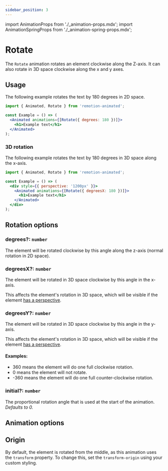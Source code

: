 ```yaml
---
sidebar_position: 3
---
```


import AnimationProps from './\_animation-props.mdx';
import AnimationSpringProps from './\_animation-spring-props.mdx';

# Rotate

The `Rotate` animation rotates an element clockwise along the Z-axis. It can also rotate in 3D space clockwise along the x and y axes.

## Usage

The following example rotates the text by 180 degrees in 2D space.

```jsx
import { Animated, Rotate } from 'remotion-animated';

const Example = () => (
  <Animated animations={[Rotate({ degrees: 180 })]}>
    <h1>Example text</h1>
  </Animated>
);
```

### 3D rotation

The following example rotates the text by 180 degrees in 3D space along the x-axis.

```jsx
import { Animated, Rotate } from 'remotion-animated';

const Example = () => (
  <div style={{ perspective: '1200px' }}>
    <Animated animations={[Rotate({ degreesX: 180 })]}>
      <h1>Example text</h1>
    </Animated>
  </div>
);
```

## Rotation options

### degrees?: `number`

The element will be rotated clockwise by this angle along the z-axis (normal rotation in 2D space).

### degreesX?: `number`

The element will be rotated in 3D space clockwise by this angle in the x-axis.

This affects the element's rotation in 3D space, which will be visible if the element [has a perspective](https://css-tricks.com/how-css-perspective-works/).

### degreesY?: `number`

The element will be rotated in 3D space clockwise by this angle in the y-axis.

This affects the element's rotation in 3D space, which will be visible if the element [has a perspective](https://css-tricks.com/how-css-perspective-works/).

#### Examples:

- 360 means the element will do one full clockwise rotation.
- 0 means the element will not rotate.
- -360 means the element will do one full counter-clockwise rotation.

### initial?: `number`

The proportional rotation angle that is used at the start of the animation. _Defaults to 0._

## Animation options

<AnimationProps />
<AnimationSpringProps />

## Origin

By default, the element is rotated from the middle, as this animation uses the `transform` property.
To change this, set the `transform-origin` using your custom styling.
